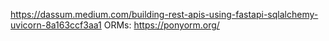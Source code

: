 
https://dassum.medium.com/building-rest-apis-using-fastapi-sqlalchemy-uvicorn-8a163ccf3aa1
ORMs:
https://ponyorm.org/